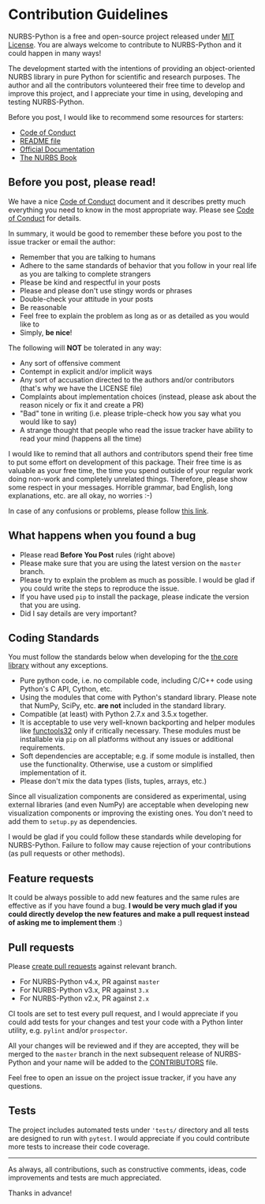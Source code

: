 # Contribution Guidelines

NURBS-Python is a free and open-source project released under [MIT License](../LICENSE). You are always welcome to 
contribute to NURBS-Python and it could happen in many ways!

The development started with the intentions of providing an object-oriented NURBS library in pure Python for 
scientific and research purposes. The author and all the contributors volunteered their free time to develop and 
improve this project, and I appreciate your time in using, developing and testing NURBS-Python.

Before you post, I would like to recommend some resources for starters:

* [Code of Conduct](CODE_OF_CONDUCT.md)
* [README file](../README.rst)
* [Official Documentation](http://nurbs-python.readthedocs.io/en/latest/)
* [The NURBS Book](http://www.springer.com/gp/book/9783642973857)


## Before you post, please read!

We have a nice [Code of Conduct](CODE_OF_CONDUCT.md) document and it describes pretty much everything you need to know
in the most appropriate way. Please see [Code of Conduct](CODE_OF_CONDUCT.md) for details.

In summary, it would be good to remember these before you post to the issue tracker or email the author:

* Remember that you are talking to humans
* Adhere to the same standards of behavior that you follow in your real life as you are talking to complete strangers
* Please be kind and respectful in your posts
* Please and please don't use stingy words or phrases
* Double-check your attitude in your posts
* Be reasonable
* Feel free to explain the problem as long as or as detailed as you would like to
* Simply, __be nice__!

The following will **NOT** be tolerated in any way:

* Any sort of offensive comment
* Contempt in explicit and/or implicit ways
* Any sort of accusation directed to the authors and/or contributors (that's why we have the LICENSE file)
* Complaints about implementation choices (instead, please ask about the reason nicely or fix it and create a PR)
* "Bad" tone in writing (i.e. please triple-check how you say what you would like to say)
* A strange thought that people who read the issue tracker have ability to read your mind (happens all the time)

I would like to remind that all authors and contributors spend their free time to put some effort on development of 
this package. Their free time is as valuable as your free time, the time you spend outside of your regular work doing 
non-work and completely unrelated things. Therefore, please show some respect in your messages. Horrible grammar, 
bad English, long explanations, etc. are all okay, no worries :-)

In case of any confusions or problems, please follow [this link](http://lmgtfy.com/?q=netiquette).

## What happens when you found a bug

* Please read __Before You Post__ rules (right above)
* Please make sure that you are using the latest version on the `master` branch.
* Please try to explain the problem as much as possible. I would be glad if you could write the steps to reproduce the
issue.
* If you have used `pip` to install the package, please indicate the version that you are using.
* Did I say details are very important?

## Coding Standards

You must follow the standards below when developing for the [the core library](http://nurbs-python.readthedocs.io/en/latest/modules.html) without any exceptions.

* Pure python code, i.e. no compilable code, including C/C++ code using Python's C API, Cython, etc.
* Using the modules that come with Python's standard library. Please note that NumPy, SciPy, etc. **are not** included in the standard library.
* Compatible (at least) with Python 2.7.x and 3.5.x together.
* It is acceptable to use very well-known backporting and helper modules like [functools32](https://pypi.org/project/functools32/) only if critically necessary. These modules must be installable via `pip` on all platforms without any issues or additional requirements.
* Soft dependencies are acceptable; e.g. if some module is installed, then use the functionality. Otherwise, use a custom or simplified implementation of it.
* Please don't mix the data types (lists, tuples, arrays, etc.)

Since all visualization components are considered as experimental, using external libraries (and even NumPy) are 
acceptable when developing new visualization components or improving the existing ones. 
You don't need to add them to `setup.py` as dependencies.

I would be glad if you could follow these standards while developing for NURBS-Python. Failure to follow may cause
rejection of your contributions (as pull requests or other methods).

## Feature requests

It could be always possible to add new features and the same rules are effective as if you have found a bug.
**I would be very much glad if you could directly develop the new features and make a pull request
instead of asking me to implement them** :)

## Pull requests

Please [create pull requests](https://help.github.com/articles/creating-a-pull-request/) against relevant branch.

* For NURBS-Python v4.x, PR against `master`
* For NURBS-Python v3.x, PR against `3.x`
* For NURBS-Python v2.x, PR against `2.x`

CI tools are set to test every pull request, and I would appreciate if you could add tests for your changes and test
your code with a Python linter utility, e.g. `pylint` and/or `prospector`.
 
All your changes will be reviewed and if they are accepted, they will be merged to the `master` branch in the next 
subsequent release of NURBS-Python and your name will be added to the [CONTRIBUTORS](../README.rst) file.

Feel free to open an issue on the project issue tracker, if you have any questions.

## Tests

The project includes automated tests under `'tests/` directory and all tests are designed to run with `pytest`.
I would appreciate if you could contribute more tests to increase their code coverage.

-----

As always, all contributions, such as constructive comments, ideas, code improvements and tests are much appreciated.

Thanks in advance!
